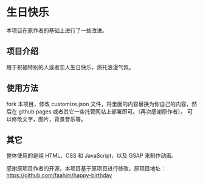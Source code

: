 # 生日快乐

本项目在原作者的基础上进行了一些改进。

## 项目介绍

用于祝福特别的人或者恋人生日快乐，烘托浪漫气氛。

## 使用方法

fork 本项目，修改 customize.json 文件，将里面的内容替换为你自己的内容，然后在 github pages 或者其它一些托管网站上部署即可。（再次感谢原作者）。
可以修改文字，图片，背景音乐等。

## 其它

整体使用的是纯 HTML、CSS 和 JavaScript，以及 GSAP 来制作动画。

感谢原项目作者的开源，本项目基于原项目进行修改，原项目地址：<https://github.com/faahim/happy-birthday>
